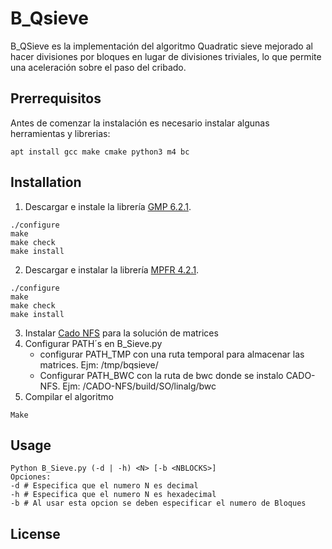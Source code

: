 # B_Qsieve

B_QSieve es la implementación del algoritmo Quadratic sieve mejorado al hacer divisiones por bloques en lugar de divisiones triviales, lo que permite una aceleración sobre el paso del cribado.

## Prerrequisitos

Antes de comenzar la instalación es necesario instalar algunas herramientas y librerias:

```console
apt install gcc make cmake python3 m4 bc
```

## Installation

1. Descargar e instale la librería [GMP 6.2.1](https://gmplib.org/list-archives/gmp-announce/2020-November/000049.html).
```console
./configure
make
make check
make install
```
2. Descargar e instalar la librería [MPFR 4.2.1](https://www.mpfr.org/mpfr-current/#download).

```console
./configure
make
make check
make install
```
3. Instalar [Cado NFS](https://gitlab.inria.fr/cado-nfs/cado-nfs) para la solución de matrices
4. Configurar PATH´s en B_Sieve.py
    - configurar PATH_TMP con una ruta temporal para almacenar las matrices. Ejm: /tmp/bqsieve/
    - Configurar PATH_BWC con la ruta de bwc donde se instalo CADO-NFS. Ejm: /CADO-NFS/build/SO/linalg/bwc
5. Compilar el algoritmo
```console
Make
```

## Usage
```console
Python B_Sieve.py (-d | -h) <N> [-b <NBLOCKS>]
Opciones:
-d # Especifica que el numero N es decimal
-h # Especifica que el numero N es hexadecimal
-b # Al usar esta opcion se deben especificar el numero de Bloques
```
## License
